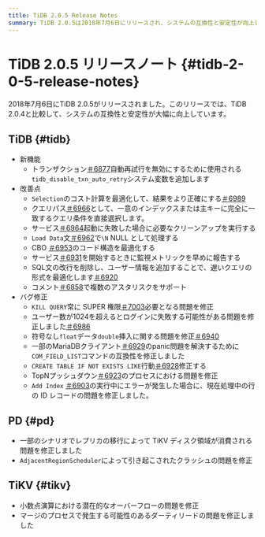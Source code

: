 ```yaml
---
title: TiDB 2.0.5 Release Notes
summary: TiDB 2.0.5は2018年7月6日にリリースされ、システムの互換性と安定性が向上しました。新機能には、tidb_disable_txn_auto_retry`システム変数が含まれます。バグ修正では、ユーザーログイン、データ挿入、コマンド互換性に関する問題が修正されました。PDとTiKVについても、様々な問題が修正されました。
---
```


# TiDB 2.0.5 リリースノート {#tidb-2-0-5-release-notes}

2018年7月6日にTiDB 2.0.5がリリースされました。このリリースでは、TiDB 2.0.4と比較して、システムの互換性と安定性が大幅に向上しています。

## TiDB {#tidb}

-   新機能
    -   トランザクション[＃6877](https://github.com/pingcap/tidb/pull/6877)自動再試行を無効にするために使用される`tidb_disable_txn_auto_retry`システム変数を追加します
-   改善点
    -   `Selection`のコスト計算を最適化して、結果をより正確にする[＃6989](https://github.com/pingcap/tidb/pull/6989)
    -   クエリパス[＃6966](https://github.com/pingcap/tidb/pull/6966)として、一意のインデックスまたは主キーに完全に一致するクエリ条件を直接選択します。
    -   サービス[＃6964](https://github.com/pingcap/tidb/pull/6964)起動に失敗した場合に必要なクリーンアップを実行する
    -   `Load Data`文[＃6962](https://github.com/pingcap/tidb/pull/6962)で`\N` NULL として処理する
    -   CBO [＃6953](https://github.com/pingcap/tidb/pull/6953)のコード構造を最適化する
    -   サービス[＃6931](https://github.com/pingcap/tidb/pull/6931)を開始するときに監視メトリックを早めに報告する
    -   SQL文の改行を削除し、ユーザー情報を追加することで、遅いクエリの形式を最適化します[＃6920](https://github.com/pingcap/tidb/pull/6920)
    -   コメント[＃6858](https://github.com/pingcap/tidb/pull/6858)で複数のアスタリスクをサポート
-   バグ修正
    -   `KILL QUERY`常に SUPER 権限[＃7003](https://github.com/pingcap/tidb/pull/7003)必要となる問題を修正
    -   ユーザー数が1024を超えるとログインに失敗する可能性がある問題を修正しました[＃6986](https://github.com/pingcap/tidb/pull/6986)
    -   符号なし`float`データ`double`挿入に関する問題を修正[＃6940](https://github.com/pingcap/tidb/pull/6940)
    -   一部のMariaDBクライアント[＃6929](https://github.com/pingcap/tidb/pull/6929)のpanic問題を解決するために`COM_FIELD_LIST`コマンドの互換性を修正しました
    -   `CREATE TABLE IF NOT EXISTS LIKE`行動[＃6928](https://github.com/pingcap/tidb/pull/6928)修正する
    -   TopNプッシュダウン[＃6923](https://github.com/pingcap/tidb/pull/6923)のプロセスにおける問題を修正
    -   `Add Index` [＃6903](https://github.com/pingcap/tidb/pull/6903)の実行中にエラーが発生した場合に、現在処理中の行の ID レコードの問題を修正しました。

## PD {#pd}

-   一部のシナリオでレプリカの移行によって TiKV ディスク領域が消費される問題を修正しました
-   `AdjacentRegionScheduler`によって引き起こされたクラッシュの問題を修正

## TiKV {#tikv}

-   小数点演算における潜在的なオーバーフローの問題を修正
-   マージのプロセスで発生する可能性のあるダーティリードの問題を修正しました
